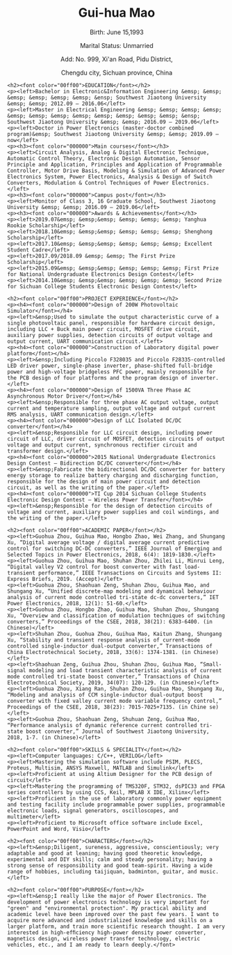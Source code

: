 <html>
<head>
	<style>
		<p>{
		font-size:30px;
		color:green;
		}
	</style>
</head>
<body>
	<Center><h1>Gui-hua Mao</h1></Center>
	<p><center>Birth: June 15,1993</center>
	<p><center>Marital Status: Unmarried</center>
	<p><center>Add: No. 999, Xi'an Road, Pidu District,</center>
	<p><center>Chengdu city, Sichuan province, China</center>
	
	<h2><font color="00ff00">EDUCATION</font></h2>
	<p><left>Bachelor in Electronic&Information Engineering &emsp; &emsp; &emsp; &emsp; &emsp; &emsp; &ensp; Southwest Jiaotong University &emsp; &emsp; 2012.09 – 2016.06</left>
	<p><left>Master in Electrical Engineering &emsp; &emsp; &emsp; &emsp; &emsp; &emsp; &emsp; &emsp; &emsp; &emsp; &emsp; &emsp; &ensp; Southwest Jiaotong University &emsp; &emsp; 2016.09 – 2019.06</left>
	<p><left>Doctor in Power Electronics (master-doctor combined program)&emsp; Southwest Jiaotong University &emsp; &emsp; 2019.09 – now</left>
	<p><h3><font color="000000">Main courses</font></h3>
	<p><left>Circuit Analysis, Analog & Digital Electronic Technique, Automatic Control Theory, Electronic Design Automation, Sensor Principle and Application, Principles and Application of Programmable Controller, Motor Drive Basis, Modeling & Simulation of Advanced Power Electronics System, Power Electronics, Analysis & Design of Switch Converters, Modulation & Control Techniques of Power Electronics.</left>
	<p><h3><font color="000000">Campus post</font></h3>
	<p><left>Monitor of Class 3, 16 Graduate School, Southwest Jiaotong University &emsp; &emsp; 2016.09 – 2019.06</left>
	<p><h3><font color="000000">Awards & Achievements</font></h3>
	<p><left>2019.07&emsp; &emsp;&emsp; &emsp; &emsp; &emsp; Yanghua Rookie Scholarship</left>
	<p><left>2018.10&emsp; &emsp;&emsp; &emsp; &emsp; &emsp; Shenghong Scholarship</left>
	<p><left>2017.10&emsp; &emsp;&emsp; &emsp; &emsp; &emsp; Excellent Student Cadre</left>
	<p><left>2017.09/2018.09 &emsp; &emsp; The First Prize Scholarship</left>
	<p><left>2015.09&emsp; &emsp;&emsp; &emsp; &emsp; &emsp; First Prize for National Undergraduate Electronics Design Contest</left>
	<p><left>2014.10&emsp; &emsp;&emsp; &emsp; &emsp; &emsp; Second Prize for Sichuan College Students Electronic Design Contest</left>
	
	<h2><font color="00ff00">PROJECT EXPERIENCE</font></h2>
	<p><h4><font color="000000">Design of 200W Photovoltaic Simulator</font></h4>
	<p><left>&ensp;Used to simulate the output characteristic curve of a single photovoltaic panel, responsible for hardware circuit design, including LLC + Buck main power circuit, MOSFET drive circuit, auxiliary power supplies, detection circuits of output voltage and output current, UART communication circuit.</left>
	<p><h4><font color="000000">Construction of Laboratory digital power platform</font></h4>
	<p><left>&ensp;Including Piccolo F328035 and Piccolo F28335-controlled LED driver power, single-phase inverter, phase-shifted full-bridge power and high-voltage bridgeless PFC power, mainly responsible for the PCB design of four platforms and the program design of inverter.</left>
	<p><h4><font color="000000">Design of 1500VA Three Phase AC Asynchronous Motor Driver</font></h4>
	<p><left>&ensp;Responsible for three phase AC output voltage, output current and temperature sampling, output voltage and output current RMS analysis, UART communication design.</left>
	<p><h4><font color="000000">Design of LLC Isolated DC/DC converter</font></h4>
	<p><left>&ensp;Responsible for LLC circuit design, including power circuit of LLC, driver circuit of MOSFET, detection circuits of output voltage and output current, synchronous rectifier circuit and transformer design.</left>
	<p><h4><font color="000000">2015 National Undergraduate Electronics Design Contest – Bidirection DC/DC converter</font></h4>
	<p><left>&ensp;Fabricate the bidirectional DC/DC converter for battery energy storage to realize battery charging and discharging function, responsible for the design of main power circuit and detection circuit, as well as the writing of the paper.</left>
	<p><h4><font color="000000">TI Cup 2014 Sichuan College Students Electronic Design Contest – Wireless Power Transfer</font></h4>
	<p><left>&ensp;Responsible for the design of detection circuits of voltage and current, auxiliary power supplies and coil windings, and the writing of the paper.</left>

	<h2><font color="00ff00">ACADEMIC PAPER</font></h2>
	<p><left>Guohua Zhou, Guihua Mao, Hongbo Zhao, Wei Zhang, and Shungang Xu, “Digital average voltage / digital average current predictive control for switching DC-DC converters,” IEEE Journal of Emerging and Selected Topics in Power Electronics, 2018, 6(4): 1819-1830.</left>
	<p><left>Guohua Zhou, Guihua Mao, Shuhan Zhou, Zhilei Li, Minrui Leng, “Digital valley V2 control for boost converter with fast load-transient performance,” IEEE Transactions on Circuits and Systems II: Express Briefs, 2019. (Accept)</left>
	<p><left>Guohua Zhou, Shaohuan Zeng, Shuhan Zhou, Guihua Mao, and Shungang Xu, “Unified discrete-map modeling and dynamical behaviour analysis of current mode controlled tri-state dc-dc converters,” IET Power Electronics, 2018, 12(1): 51-60.</left>
	<p><left>Guohua Zhou, Hongbo Zhao, Guihua Mao, Shuhan Zhou, Shungang Xu, “Overview and classification of modulation techniques of switching converters,” Proceedings of the CSEE, 2018, 38(21): 6383-6400. (in Chinese)</left>
	<p><left>Shuhan Zhou, Guohua Zhou, Guihua Mao, Kaitun Zhang, Shungang Xu, “Stability and transient response analysis of current-mode controlled single-inductor dual-output converter,” Transactions of China Electrotechnical Society, 2018, 33(6): 1374-1381. (in Chinese)</left>
	<p><left>Shaohuan Zeng, Guihua Zhou, Shuhan Zhou, Guihua Mao, “Small-signal modeling and load transient characteristic analysis of current mode controlled tri-state boost converter,” Transactions of China Electrotechnical Society, 2019, 34(07): 120-129. (in Chinese)</left>
	<p><left>Guohua Zhou, Xiang Ran, Shuhan Zhou, Guihua Mao, Shungang Xu, “Modeling and analysis of CCM single-inductor dual-output boost converter with fixed valley current mode variable frequency control,” Proceedings of the CSEE, 2018, 38(23): 7015-7025+7135. (in Chine se)</left>
	<p><left>Guohua Zhou, Shaohuan Zeng, Shuhuan Zeng, Guihua Mao, “Performance analysis of dynamic reference current controlled tri-state boost converter,” Journal of Southwest Jiaotong University, 2018, 1-7. (in Chinese)</left>
	
	<h2><font color="00ff00">SKILLS & SPECIALITY</font></h2>
	<p><left>Computer languages: C/C++, VERILOG</left>
	<p><left>Mastering the simulation software include PSIM, PLECS, Proteus, Multisim, ANSYS Maxwell, MATLAB and Simulink</left>
	<p><left>Proficient at using Altium Designer for the PCB design of circuit</left>
	<p><left>Mastering the programming of TMS320F, STM32, dsPIC33 and FPGA series controllers by using CCS, Keil, MPLAB X IDE, Xilinx</left>
	<p><left>Proficient in the use of laboratory commonly power equipment and testing facility include programmable power supplies, programmable electronic loads, signal generators, oscilloscopes, and multimeter</left>
	<p><left>Proficient to Microsoft office software include Excel, PowerPoint and Word, Visio</left>
	
	<h2><font color="00ff00">CHARACTERS</font></h2>
	<p><left>&ensp;Diligent, sureness, aggressive, conscientiously; very adaptable and good at leaning; having good theoretic knowledge, experimental and DIY skills; calm and steady personality; having a strong sense of responsibility and good team-spirit. Having a wide range of hobbies, including taijiquan, badminton, guitar, and music.</left>
	
	<h2><font color="00ff00">PURPOSE</font></h2>
	<p><left>&ensp;I really like the major of Power Electronics. The development of power electronics technology is very important for "green" and "environmental protection". My practical ability and academic level have been improved over the past few years. I want to acquire more advanced and industrialized knowledge and skills on a larger platform, and train more scientific research thought. I am very interested in high-efﬁciency high-power density power converter, magnetics design, wireless power transfer technology, electric vehicles, etc., and I am ready to learn deeply.</font>
</body>
</html>	
